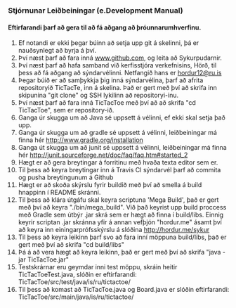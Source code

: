 ### Stjórnunar Leiðbeiningar (e.Development Manual)
#### Eftirfarandi þarf að gera til að fá aðgang að þróunnarumhverfinu.

1. Ef notandi er ekki þegar búinn að setja upp git á skelinni, þá er nauðsynlegt að byrja á því.
2. Því næst þarf að fara inná www.github.com, og leita að Sykurpudarnir.
3. Því næst þarf að hafa samband við kerfisstjóra verkefnisins, Hörð, til þess að fá aðgang að sýndarvélinni. Netfangið hans er hordur12@ru.is
4. Þegar búið er að samþykkja þig inná sýndarvélina, þarf að afrita repositoryið TicTacTe, inn á skelina. Það er gert með því að skrifa inn skipunina "git clone" og SSH lykilinn að repositoryi-inu.
5. Því næst þarf að fara inná TicTacToe með því að að skrifa "cd TicTacToe", sem er repository-ið.
6. Ganga úr skugga um að Java sé uppsett á vélinni, ef ekki skal setja það upp.
7. Ganga úr skugga um að gradle sé uppsett á vélinni, leiðbeiningar má finna hér http://www.gradle.org/installation
8. Ganga út skugga um að junit sé uppsett á vélinni, leiðbeiningar má finna hér http://junit.sourceforge.net/doc/faq/faq.htm#started_2
9. Hægt er að gera breytingar á forritinu með hvaða texta editor sem er.
10. Til þess að keyra breytingar inn á Travis CI sýndarvél þarf að commita og pusha breytingunum á Github
11. Hægt er að skoða skýrslu fyrir buildið með því að smella á build hnappinn í README skránni.
12. Til þess að klára útgáfu skal keyra scriptuna 'Mega Build', það er gert með því að keyra "./bin/mega_build". Við það keyrist upp build proccess með Gradle sem útbýr .jar skrá sem er hægt að finna í build/libs. Einnig keyrir scriptan .jar skránna yfir á annan vefþjón "hordur.me" ásamt því að keyra inn einingarprófsskýrslu á slóðina http://hordur.me/sykur
13. Til þess að keyra leikinn þarf svo að fara inní möppuna build/libs, það er gert með því að skrifa "cd build/libs"
14. Þá á að vera hægt að keyra leikinn, það er gert með því að skrifa "java -jar TicTacToe.jar"
15. Testskrárnar eru geymdar inni test möppu, skráin heitir TicTacToeTest.java, slóðin er eftirfarandi: TicTacToe/src/test/java/is/ru/tictactoe/
16. Til þess að komast að TicTacToe.java og Board.java er slóðin eftirfarandi: TicTacToe/src/main/java/is/ru/tictactoe/
